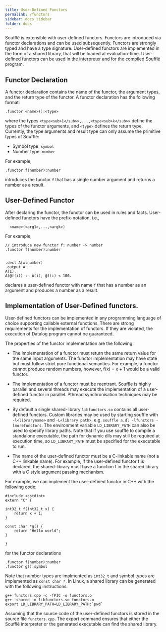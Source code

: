 ```yaml
---
title: User-Defined Functors
permalink: /functors
sidebar: docs_sidebar
folder: docs
---
```


Soufflé is extensible with user-defined functors. Functors are 
introduced via functor declarations and can be used subsequently.
Functors are strongly typed and have a type signature. User-defined
functors are implemented in the form of a shared library, that will 
be loaded at evaluation-time. User-defined functors can be 
used in the interpreter and for the compiled Soufflé program. 

## Functor Declaration 
A functor declaration contains
the name of the functor, the argument types, and the return type 
of the functor. A functor declaration has the following
format:
```
.functor <name>():<type>
```
where the types  ```<type<sub>1</sub>>,...,<type<sub>k</sub>>``` define the types 
of the functor arguments, and ```<type>``` defines the return type. Currently,
the type arguments and result type can only assume the primitive types of Soufflé:
* Symbol type: `symbol`
* Number type: `number`

For example, 
```
.functor f(number):number
```
introduces the functor `f` that has a single number argument and 
returns a number as a result.

## User-Defined Functor 

After declaring the functor, the functor can be used in rules and facts. 
User-defined functors have the prefix-notation, i.e., 
```
  <name>(<arg1>,...,<argk>)
```

For example,

```
// introduce new functor f: number -> number
.functor f(number):number


.decl A(x:number) 
.output A
A(1). 
A(@f(i)) :- A(i), @f(i) < 100.
```
declares a user-defined functor with name `f` that has a number as an argument and produces a number as a result. 

## Implementation of User-Defined functors.

User-defined functors can be implemented in any programming language of choice supporting callable external functions. 
There are strong requirements for the implementation of functors. If they are violated, the execution of Datalog program cannot be guaranteed. 

The properties of the functor implementation are the following:

 * The implementation of a functor must return the same return value for the same input arguments. The functor implementation may have state but must follow strict pure functional semantics. For example, a functor cannot produce random numbers, however, f(x) = x + 1 would be a valid functor. 

 * The implementation of a functor must be reentrant. Souffle is highly parallel and several threads may execute the implementation of a user-defined functor in parallel. Pthread synchronisation techniques may be required.

 * By default a single shared-library `libfunctors.so` contains all user-defined functors. Custom libraries may be used by starting souffle with `-l<libraryname>` and `-L<library path>`, e.g. `souffle a.dl -lfunctors -lmorefunctors`. The environment variable `LD_LIBRARY_PATH` can also be used to specify library paths. Note that if you use souffle to compile a standalone executable, the path for dynamic dlls may still be required at execution time, so `LD_LIBRARY_PATH` must be specified for the executable to run.
 
 * The name of the user-defined functor must be a C-linkable name (not a C++ linkable name). For example, if the user-defined functor f is declared, the shared-library must have a function f in the shared library with a C style argument passing mechanism. 

For example, we can implement the user-defined functor in C++ with the following code:

```
#include <cstdint>
extern "C" {

int32_t f(int32_t x) {
    return x + 1;
}

const char *g() {
    return "Hello world";
}

}
```

for the functor declarations 
```
.functor f(number):number
.functor g():symbol
```

Note that number types are implmented as ```int32_t``` and symbol types are implemented as ```const char *```. In Linux, a shared library can be generated with the following instructions:
```
g++ functors.cpp -c -fPIC -o functors.o 
g++ -shared -o libfunctors.so functors.o 
export LD_LIBRARY_PATH=LD_LIBRARY_PATH:`pwd`
```
Assuming that the source code of the user-defined functors is stored in the source file ```functors.cpp```. The export command ensures that either the Soufflé interpreter or the generated executable can find the shared library.
